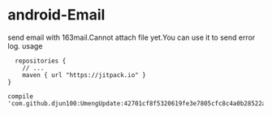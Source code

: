 # android-Email
send email with 163mail.Cannot attach file yet.You can use it to send error log.
usage


      repositories {
        // ...
        maven { url "https://jitpack.io" }
    }

    compile 'com.github.djun100:UmengUpdate:42701cf8f5320619fe3e7805cfc8c4a0b28522ae'